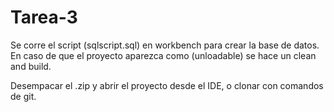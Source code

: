 # Tarea-3

Se corre el script (sqlscript.sql) en workbench para crear la base de datos.
En caso de que el proyecto aparezca como (unloadable) se hace un clean and build.

Desempacar el .zip y abrir el proyecto desde el IDE, o clonar con comandos de git.
